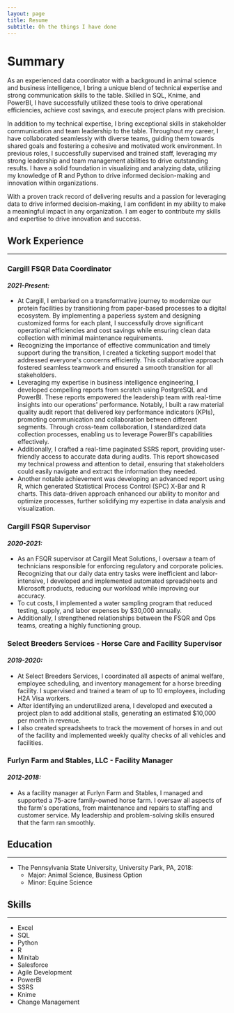 ```yaml
---
layout: page
title: Resume
subtitle: Oh the things I have done
---
```

# Summary

As an experienced data coordinator with a background in animal science and business intelligence, I bring a unique blend of technical expertise and strong communication skills to the table. Skilled in SQL, Knime, and PowerBI, I have successfully utilized these tools to drive operational efficiencies, achieve cost savings, and execute project plans with precision.

In addition to my technical expertise, I bring exceptional skills in stakeholder communication and team leadership to the table. Throughout my career, I have collaborated seamlessly with diverse teams, guiding them towards shared goals and fostering a cohesive and motivated work environment. In previous roles, I successfully supervised and trained staff, leveraging my strong leadership and team management abilities to drive outstanding results. I have a solid foundation in visualizing and analyzing data, utilizing my knowledge of R and Python to drive informed decision-making and innovation within organizations.

With a proven track record of delivering results and a passion for leveraging data to drive informed decision-making, I am confident in my ability to make a meaningful impact in any organization. I am eager to contribute my skills and expertise to drive innovation and success. 

## Work Experience
---
### Cargill FSQR Data Coordinator
#### _2021-Present:_

- At Cargill, I embarked on a transformative journey to modernize our protein facilities by transitioning from paper-based processes to a digital ecosystem. By implementing a paperless system and designing customized forms for each plant, I successfully drove significant operational efficiencies and cost savings while ensuring clean data collection with minimal maintenance requirements. 
- Recognizing the importance of effective communication and timely support during the transition, I created a ticketing support model that addressed everyone's concerns efficiently. This collaborative approach fostered seamless teamwork and ensured a smooth transition for all stakeholders.
- Leveraging my expertise in business intelligence engineering, I developed compelling reports from scratch using PostgreSQL and PowerBI. These reports empowered the leadership team with real-time insights into our operations' performance. Notably, I built a raw material quality audit report that delivered key performance indicators (KPIs), promoting communication and collaboration between different segments. Through cross-team collaboration, I standardized data collection processes, enabling us to leverage PowerBI's capabilities effectively.
- Additionally, I crafted a real-time paginated SSRS report, providing user-friendly access to accurate data during audits. This report showcased my technical prowess and attention to detail, ensuring that stakeholders could easily navigate and extract the information they needed.
- Another notable achievement was developing an advanced report using R, which generated Statistical Process Control (SPC) X-Bar and R charts. This data-driven approach enhanced our ability to monitor and optimize processes, further solidifying my expertise in data analysis and visualization.

### Cargill FSQR Supervisor
#### _2020-2021:_

- As an FSQR supervisor at Cargill Meat Solutions, I oversaw a team of technicians responsible for enforcing regulatory and corporate policies. Recognizing that our daily data entry tasks were inefficient and labor-intensive, I developed and implemented automated spreadsheets and Microsoft products, reducing our workload while improving our accuracy. 
- To cut costs, I implemented a water sampling program that reduced testing, supply, and labor expenses by $30,000 annually.
- Additionally, I strengthened relationships between the FSQR and Ops teams, creating a highly functioning group.

### Select Breeders Services - Horse Care and Facility Supervisor
#### _2019-2020:_

- At Select Breeders Services, I coordinated all aspects of animal welfare, employee scheduling, and inventory management for a horse breeding facility. I supervised and trained a team of up to 10 employees, including H2A Visa workers. 
- After identifying an underutilized arena, I developed and executed a project plan to add additional stalls, generating an estimated $10,000 per month in revenue. 
- I also created spreadsheets to track the movement of horses in and out of the facility and implemented weekly quality checks of all vehicles and facilities.

### Furlyn Farm and Stables, LLC - Facility Manager
#### _2012-2018:_

- As a facility manager at Furlyn Farm and Stables, I managed and supported a 75-acre family-owned horse farm. I oversaw all aspects of the farm's operations, from maintenance and repairs to staffing and customer service. My leadership and problem-solving skills ensured that the farm ran smoothly.

## Education
---
- The Pennsylvania State University, University Park, PA, 2018:
  - Major: Animal Science, Business Option
  - Minor: Equine Science

## Skills
---
- Excel
- SQL
- Python
- R
- Minitab
- Salesforce
- Agile Development
- PowerBI
- SSRS
- Knime
- Change Management
